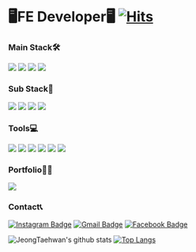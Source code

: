# 🖥FE Developer🖥 [![Hits](https://hits.seeyoufarm.com/api/count/incr/badge.svg?url=https%3A%2F%2Fgithub.com%2FJeongTaehwan%2Fhit-counter&count_bg=%23000000&title_bg=%23000000&icon=node-dot-js.svg&icon_color=%23FFFFFF&title=hits&edge_flat=false)](https://hits.seeyoufarm.com)

### Main Stack🛠

<img src="https://img.shields.io/badge/Sass-CC6699?style=flat-square&logo=Sass&logoColor=white"/></a> <img src="https://img.shields.io/badge/Javascript-F7DF1E?style=flat-square&logo=Javascript&logoColor=white"/></a> <img src="https://img.shields.io/badge/React-61DAFB?style=flat-square&logo=React&logoColor=white"/></a> <img src="https://img.shields.io/badge/Styled Components-DB7093?style=flat-square&logo=styled-components&logoColor=white"/></a>

### Sub Stack🔨

<img src="https://img.shields.io/badge/C-A8B9CC?style=flat-square&logo=c&logoColor=white"/></a> <img src="https://img.shields.io/badge/Java-007396?style=flat-square&logo=java&logoColor=white"/></a> <img src="https://img.shields.io/badge/Python-3776AB?style=flat-square&logo=Python&logoColor=white"/></a> <img src="https://img.shields.io/badge/Jest-C21325?style=flat-square&logo=Jest&logoColor=white"/></a>

### Tools💻

<img src="https://img.shields.io/badge/VScode-007ACC?style=flat-square&logo=&logoColor=white"/></a> <img src="https://img.shields.io/badge/Illustrator-FF9A00?style=flat-square&logo=&logoColor=white"/></a> <img src="https://img.shields.io/badge/PhotoShop-31A8FF?style=flat-square&logo=&logoColor=white"/></a> <img src="https://img.shields.io/badge/Figma-F24E1E?style=flat-square&logo=Figma&logoColor=white"/></a> <img src="https://img.shields.io/badge/Xd-FF61F6?style=flat-square&logo=&logoColor=white"/></a> <img src="https://img.shields.io/badge/Github Desktop-181717?style=flat-square&logo=Github&logoColor=white"/></a>

### Portfolio💁🏼
<a href="https://www.notion.so/85690d59cde44d278c9419ca2ee3d416" target="_blank">
    <img src="https://img.shields.io/badge/Portfolio-000000?style=flat-square&logo=Notion&logoColor=white"/>
</a>

### Contact📞 

[![Instagram Badge](https://img.shields.io/badge/-Instagram-dd2a7b?style=flat-square&logo=instagram&logoColor=white&link=https://www.instagram.com/x0_ghks1)](https://www.instagram.com/x0_ghks1) [![Gmail Badge](https://img.shields.io/badge/-Gmail-c14438?style=flat-square&logo=Gmail&logoColor=white&link=mailto:kt26625417@gmail.com)](mailto:kt26625417@gmail.com) [![Facebook Badge](https://img.shields.io/badge/-Facebook-0000ff?style=flat-square&logo=Facebook&logoColor=white&link=https://www.facebook.com/profile.php?id=100012453123499)](https://www.facebook.com/profile.php?id=100012453123499)

![JeongTaehwan's github stats](https://github-readme-stats.vercel.app/api?username=JeongTaehwan&show_icons=true)
[![Top Langs](https://github-readme-stats.vercel.app/api/top-langs/?username=JeongTaehwan&hide=html&layout=compact)](https://github.com/JeongTaehwan/github-readme-stats)
